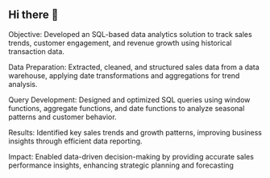 ## Hi there 👋

Objective: Developed an SQL-based data analytics solution to track sales trends, customer engagement, and revenue growth using historical transaction data.

Data Preparation: Extracted, cleaned, and structured sales data from a data warehouse, applying date transformations and aggregations for trend analysis.

Query Development: Designed and optimized SQL queries using window functions, aggregate functions, and date functions to analyze seasonal patterns and customer behavior.

Results: Identified key sales trends and growth patterns, improving business insights through efficient data reporting.

Impact: Enabled data-driven decision-making by providing accurate sales performance insights, enhancing strategic planning and forecasting
